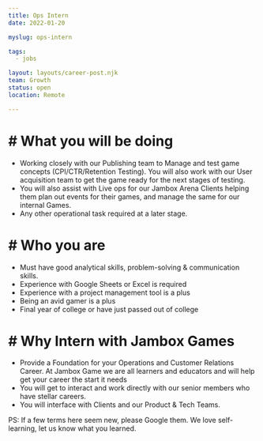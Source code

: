 ```yaml
---
title: Ops Intern
date: 2022-01-20

myslug: ops-intern

tags:
  - jobs

layout: layouts/career-post.njk
team: Growth
status: open
location: Remote

---
```


# # What you will be doing
- Working closely with our Publishing team to Manage and test game concepts (CPI/CTR/Retention Testing). You will also work with our User acquisition team to get the game ready for the next stages of testing.
- You will also assist with Live ops for our Jambox Arena Clients helping them plan out events for their games, and manage the same for our internal Games.
- Any other operational task required at a later stage.

# # Who you are
- Must have good analytical skills, problem-solving & communication skills.
- Experience with Google Sheets or Excel is required
- Experience with a project management tool is a plus
- Being an avid gamer is a plus 
- Final year of college or have just passed out of college

# # Why Intern with Jambox Games
- Provide a Foundation for your Operations and Customer Relations Career. At Jambox Game we are all learners and educators and will help get your career the start it needs
- You will get to interact and work directly with our senior members who have stellar careers.
- You will interface with Clients and our Product & Tech Teams. 

PS:
If a few terms here seem new, please Google them. We love self-learning, let us know what you learned.

